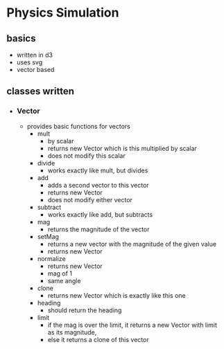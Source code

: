 # Physics Simulation

## basics
  * written in d3
  * uses svg
  * vector based

## classes written
  * ### Vector
    * provides basic functions for vectors
      * mult
        * by scalar
        * returns new Vector which is this multiplied by scalar
        * does not modify this scalar
      * divide
        * works exactly like mult, but divides
      * add
        * adds a second vector to this vector
        * returns new Vector
        * does not modify either vector
      * subtract
        * works exactly like add, but subtracts
      * mag
        * returns the magnitude of the vector
      * setMag
        * returns a new vector with the magnitude of the  given value
        * returns new Vector
      * normalize
        * returns new Vector
        * mag of 1
        * same angle
      * clone
        * returns new Vector which is exactly like this one
      * heading
        * should return the heading
      * limit
        * if the mag is over the limit, it returns a new Vector with limit as
          its magnitude, 
        * else it returns a clone of this vector

        
